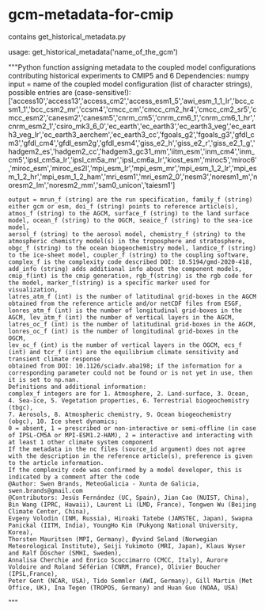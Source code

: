 # gcm-metadata-for-cmip

contains get_historical_metadata.py

usage: get_historical_metadata('name_of_the_gcm')

"""Python function assigning metadata to the coupled model configurations contributing historical experiments to CMIP5 and 6
    Dependencies: numpy
    input = name of the coupled model configuration (list of character strings), possible entries are (case-sensitive!):
   ['access10','access13','access_cm2','access_esm1_5','awi_esm_1_1_lr','bcc_csm1_1','bcc_csm2_mr','ccsm4','cmcc_cm','cmcc_cm2_hr4','cmcc_cm2_sr5','cmcc_esm2','canesm2','canesm5','cnrm_cm5','cnrm_cm6_1','cnrm_cm6_1_hr','cnrm_esm2_1','csiro_mk3_6_0','ec_earth','ec_earth3','ec_earth3_veg','ec_earth3_veg_lr','ec_earth3_aerchem','ec_earth3_cc','fgoals_g2','fgoals_g3','gfdl_cm3','gfdl_cm4','gfdl_esm2g','gfdl_esm4','giss_e2_h','giss_e2_r','giss_e2_1_g','hadgem2_es','hadgem2_cc','hadgem3_gc31_mm','iitm_esm','inm_cm4','inm_cm5','ipsl_cm5a_lr','ipsl_cm5a_mr','ipsl_cm6a_lr','kiost_esm','miroc5','miroc6','miroc_esm','miroc_es2l','mpi_esm_lr','mpi_esm_mr','mpi_esm_1_2_lr','mpi_esm_1_2_hr','mpi_esm_1_2_ham','mri_esm1','mri_esm2_0','nesm3','noresm1_m','noresm2_lm','noresm2_mm','sam0_unicon','taiesm1']
   
    output = mrun_f (string) are the run specification, family_f (string) either gcm or esm, doi_f (string) points to reference article(s),
    atmos_f (string) to the AGCM, surface_f (string) to the land surface model, ocean_f (string) to the OGCM, seaice_f (string) to the sea-ice model,
    aersol_f (string) to the aerosol model, chemistry_f (string) to the atmospheric chemistry model(s) in the troposphere and stratosphere,
    obgc_f (string) to the ocean biogeochemistry model, landice_f (string) to the ice-sheet model, coupler_f (string) to the coupling software,
    complex_f is the complexity code described DOI: 10.5194/gmd-2020-418, add_info (string) adds additional info about the component models,
    cmip_f(int) is the cmip generation, rgb_f(string) is the rgb code for the model, marker_f(string) is a specific marker used for visualization,
    latres_atm_f (int) is the number of latitudinal grid-boxes in the AGCM obtained from the reference article and/or netCDF files from ESGF,
    lonres_atm_f (int) is the number of longitudinal grid-boxes in the AGCM, lev_atm_f (int) the number of vertical layers in the AGCM,
    latres_oc_f (int) is the number of latitudinal grid-boxes in the AGCM, lonres_oc_f (int) is the number of longitudinal grid-boxes in the OGCM,
    lev_oc_f (int) is the number of vertical layers in the OGCM, ecs_f (int) and tcr_f (int) are the equilibrium climate sensitivity and transient climate response
    obtained from DOI: 10.1126/sciadv.aba198; if the information for a corresponding parameter could not be found or is not yet in use, then it is set to np.nan.
    Definitions and additional information:
    complex_f integers are for 1. Atmosphere, 2. Land-surface, 3. Ocean, 4. Sea-ice, 5. Vegetation properties, 6. Terrestrial biogeochemistry (tbgc),
    7. Aerosols, 8. Atmospheric chemistry, 9. Ocean biogeochemistry (obgc), 10. Ice sheet dynamics;
    0 = absent, 1 = prescribed or non-interactive or semi-offline (in case of IPSL-CM5A or MPI-ESM1.2-HAM), 2 = interactive and interacting with at least 1 other climate system component
    If the metadata in the nc files (source_id argument) does not agree with the description in the reference article(s), preference is given to the article information.
    If the complexity code was confirmed by a model developer, this is indicated by a comment after the code
    @Author: Swen Brands, MeteoGalicia - Xunta de Galicia, swen.brands@gmail.com
    @Contributors: Jesús Fernández (UC, Spain), Jian Cao (NUIST, China), Bin Wang (IPRC, Hawaii), Laurent Li (LMD, France), Tongwen Wu (Beijing Climate Center, China),
    Evgeny Volodin (INM, Russia), Hiroaki Tatebe (JAMSTEC, Japan), Swapna Panickal (IITM, India), YoungHo Kim (Pukyong National University, Korea),
    Thorsten Mauritsen (MPI, Germany), Øyvind Seland (Norwegian Meteorological Institute), Seiji Yukimoto (MRI, Japan), Klaus Wyser and Ralf Döscher (SMHI, Sweden),
    Annalisa Cherchie and Enrico Scoccimarro (CMCC, Italy), Aurore Voldoire and Roland Séférian (CNRM, France), Olivier Boucher (IPSL,France),
    Peter Gent (NCAR, USA), Tido Semmler (AWI, Germany), Gill Martin (Met Office, UK), Ina Tegen (TROPOS, Germany) and Huan Guo (NOAA, USA)
"""
